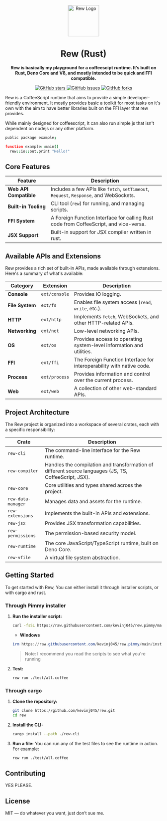 <div align="center">
  <img src="https://raw.githubusercontent.com/kevinJ045/rew-docs/main/assets/logo.png" width="100" alt="Rew Logo" />
  <h1>Rew (Rust)</h1>
  <p>
    <strong>Rew is basically my playground for a coffeescipt runtime. It’s built on Rust, Deno Core and V8, and mostly intended to be quick and FFI compatible.</strong>
  </p>
  <p>
    <a href="https://github.com/kevinj045/rew/stargazers">
      <img src="https://img.shields.io/github/stars/kevinj045/rew?style=for-the-badge&logo=starship&color=cba6f7&logoColor=9399b2&labelColor=181825" alt="GitHub stars"/>
    </a>
    <a href="https://github.com/kevinj045/rew/issues">
      <img src="https://img.shields.io/github/issues/kevinj045/rew?style=for-the-badge&logo=gitbook&color=f5c2e7&logoColor=9399b2&labelColor=181825" alt="GitHub issues"/>
    </a>
    <a href="https://github.com/kevinj045/rew/forks">
      <img src="https://img.shields.io/github/forks/kevinj045/rew?style=for-the-badge&logo=git&color=94e2d5&logoColor=9399b2&labelColor=181825" alt="GitHub forks"/>
    </a>
  </p>
</div>

Rew is a CoffeeScript runtime that aims to provide a simple developer-friendly environment. It mostly provides basic a toolkit for most tasks on it's own with the aim to have better libraries built on the FFI layer that rew provides.

While mainly designed for coffeescript, It can also run simple js that isn't dependent on nodejs or any other platform.

```coffee
public package example;

function example::main()
  rew::io::out.print "Hello!"
```

## Core Features

| Feature               | Description                                                                                                                              |
| --------------------- | ---------------------------------------------------------------------------------------------------------------------------------------- |
| **Web API Compatible**| Includes a few APIs like `fetch`, `setTimeout`, `Request`, `Response`, and WebSockets.                              |
| **Built-in Tooling**  | CLI tool (`rew`) for running, and managing scripts.                                                           |
| **FFI System**        | A Foreign Function Interface for calling Rust code from CoffeeScript, and vice-versa.                                    |
| **JSX Support**       | Built-in support for JSX compiler written in rust.                                                |

## Available APIs and Extensions

Rew provides a rich set of built-in APIs, made available through extensions. Here's a summary of what's available:

| Category         | Extension         | Description                                                                                             |
| ---------------- | ----------------- | ------------------------------------------------------------------------------------------------------- |
| **Console**      | `ext/console`     | Provides IO logging.                                                              |
| **File System**  | `ext/fs`          | Enables file system access (`read`, `write`, etc.).                                             |
| **HTTP**         | `ext/http`        | Implements `fetch`, WebSockets, and other HTTP-related APIs.                                            |
| **Networking**   | `ext/net`         | Low-level networking APIs.                                                                              |
| **OS**           | `ext/os`          | Provides access to operating system-level information and utilities.                                    |
| **FFI**          | `ext/ffi`         | The Foreign Function Interface for interoperability with native code.                                   |
| **Process**      | `ext/process`     | Provides information and control over the current process.                                              |
| **Web**          | `ext/web`         | A collection of other web-standard APIs.                                                                |

## Project Architecture

The Rew project is organized into a workspace of several crates, each with a specific responsibility:

| Crate                   | Description                                                                                             |
| ----------------------- | ------------------------------------------------------------------------------------------------------- |
| `rew-cli`               | The command-line interface for the Rew runtime.                                                         |
| `rew-compiler`          | Handles the compilation and transformation of different source languages (JS, TS, CoffeeScript, JSX).   |
| `rew-core`              | Core utilities and types shared across the project.                                                     |
| `rew-data-manager`      | Manages data and assets for the runtime.                                                                |
| `rew-extensions`        | Implements the built-in APIs and extensions.                                                            |
| `rew-jsx`               | Provides JSX transformation capabilities.                                                               |
| `rew-permissions`       | The permission-based security model.                                                                    |
| `rew-runtime`           | The core JavaScript/TypeScript runtime, built on Deno Core.                                             |
| `rew-vfile`             | A virtual file system abstraction.                                                                      |

## Getting Started

To get started with Rew, You can either install it through installer scripts, or with cargo and rust.

### Through Pimmy installer

1.  **Run the installer script:**
    ```bash
    curl -fsSL https://raw.githubusercontent.com/kevinj045/rew.pimmy/main/install-rew.sh | bash
    ```
    - **Windows**
    ```powershell
    irm https://raw.githubusercontent.com/kevinj045/rew.pimmy/main/install-windows.ps1 | iex
    ```
    > Note: I recommend you read the scripts to see what you're running
2.  **Test:**
    ```bash
    rew run ./test/all.coffee
    ```

### Through cargo

1.  **Clone the repository:**
    ```bash
    git clone https://github.com/kevinj045/rew.git
    cd rew
    ```

2.  **Install the CLI:**
    ```bash
    cargo install --path ./rew-cli
    ```

3.  **Run a file:**
    You can run any of the test files to see the runtime in action. For example:
    ```bash
    rew run ./test/all.coffee
    ```

## Contributing

YES PLEASE.

## License

MIT — do whatever you want, just don’t sue me.